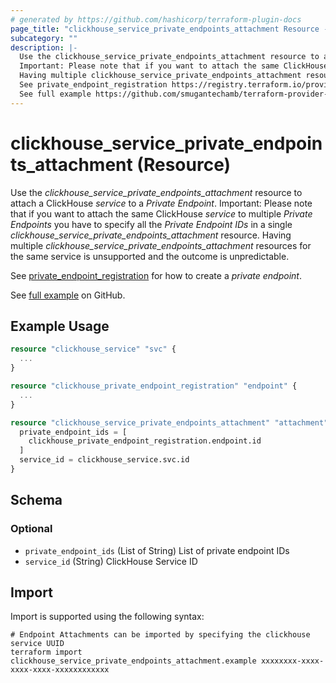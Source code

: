 ```yaml
---
# generated by https://github.com/hashicorp/terraform-plugin-docs
page_title: "clickhouse_service_private_endpoints_attachment Resource - clickhouse"
subcategory: ""
description: |-
  Use the clickhouse_service_private_endpoints_attachment resource to attach a ClickHouse service to a Private Endpoint.
  Important: Please note that if you want to attach the same ClickHouse service to multiple Private Endpoints you have to specify all the Private Endpoint IDs in a single clickhouse_service_private_endpoints_attachment resource.
  Having multiple clickhouse_service_private_endpoints_attachment resources for the same service is unsupported and the outcome is unpredictable.
  See private_endpoint_registration https://registry.terraform.io/providers/ClickHouse/clickhouse/latest/docs/resources/private_endpoint_registration for how to create a private endpoint.
  See full example https://github.com/smugantechamb/terraform-provider-clickhouse/tree/main/examples/full/private_endpoint on GitHub.
---
```


# clickhouse_service_private_endpoints_attachment (Resource)

Use the *clickhouse_service_private_endpoints_attachment* resource to attach a ClickHouse *service* to a *Private Endpoint*.
Important: Please note that if you want to attach the same ClickHouse *service* to multiple *Private Endpoints* you have to specify all the *Private Endpoint IDs* in a single *clickhouse_service_private_endpoints_attachment* resource.
Having multiple *clickhouse_service_private_endpoints_attachment* resources for the same service is unsupported and the outcome is unpredictable.

See [private_endpoint_registration](https://registry.terraform.io/providers/ClickHouse/clickhouse/latest/docs/resources/private_endpoint_registration) for how to create a *private endpoint*.

See [full example](https://github.com/smugantechamb/terraform-provider-clickhouse/tree/main/examples/full/private_endpoint) on GitHub.

## Example Usage

```terraform
resource "clickhouse_service" "svc" {
  ...
}

resource "clickhouse_private_endpoint_registration" "endpoint" {
  ...
}

resource "clickhouse_service_private_endpoints_attachment" "attachment" {
  private_endpoint_ids = [
    clickhouse_private_endpoint_registration.endpoint.id
  ]
  service_id = clickhouse_service.svc.id
}
```

<!-- schema generated by tfplugindocs -->
## Schema

### Optional

- `private_endpoint_ids` (List of String) List of private endpoint IDs
- `service_id` (String) ClickHouse Service ID

## Import

Import is supported using the following syntax:

```shell
# Endpoint Attachments can be imported by specifying the clickhouse service UUID
terraform import clickhouse_service_private_endpoints_attachment.example xxxxxxxx-xxxx-xxxx-xxxx-xxxxxxxxxxxx
```

